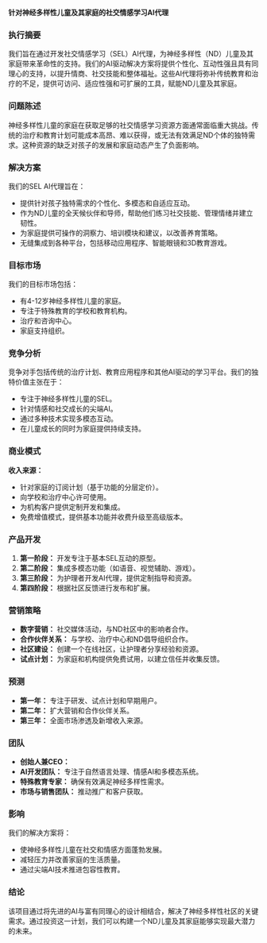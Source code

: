**针对神经多样性儿童及其家庭的社交情感学习AI代理**

### 执行摘要
我们旨在通过开发社交情感学习（SEL）AI代理，为神经多样性（ND）儿童及其家庭带来革命性的支持。我们的AI驱动解决方案将提供个性化、互动性强且具有同理心的支持，以提升情商、社交技能和整体福祉。这些AI代理将弥补传统教育和治疗的不足，提供可访问、适应性强和可扩展的工具，赋能ND儿童及其家庭。

### 问题陈述
神经多样性儿童的家庭在获取足够的社交情感学习资源方面通常面临重大挑战。传统的治疗和教育计划可能成本高昂、难以获得，或无法有效满足ND个体的独特需求。这种资源的缺乏对孩子的发展和家庭动态产生了负面影响。

### 解决方案
我们的SEL AI代理旨在：
- 提供针对孩子独特需求的个性化、多模态和自适应互动。
- 作为ND儿童的全天候伙伴和导师，帮助他们练习社交技能、管理情绪并建立韧性。
- 为家庭提供可操作的洞察力、培训模块和建议，以改善养育策略。
- 无缝集成到各种平台，包括移动应用程序、智能眼镜和3D教育游戏。

### 目标市场
我们的目标市场包括：
- 有4-12岁神经多样性儿童的家庭。
- 专注于特殊教育的学校和教育机构。
- 治疗和咨询中心。
- 家庭支持组织。

### 竞争分析
竞争对手包括传统的治疗计划、教育应用程序和其他AI驱动的学习平台。我们的独特价值主张在于：
- 专注于神经多样性儿童的SEL。
- 针对情感和社交成长的尖端AI。
- 通过多种技术实现多模态互动。
- 在儿童成长的同时为家庭提供持续支持。

### 商业模式
**收入来源：**
- 针对家庭的订阅计划（基于功能的分层定价）。
- 向学校和治疗中心许可使用。
- 为机构客户提供定制开发和集成。
- 免费增值模式，提供基本功能并收费升级至高级版本。

### 产品开发
1. **第一阶段：** 开发专注于基本SEL互动的原型。
2. **第二阶段：** 集成多模态功能（如语音、视觉辅助、游戏）。
3. **第三阶段：** 为护理者开发AI代理，提供定制指导和资源。
4. **第四阶段：** 根据社区反馈进行发布和扩展。

### 营销策略
- **数字营销：** 社交媒体活动，与ND社区中的影响者合作。
- **合作伙伴关系：** 与学校、治疗中心和ND倡导组织合作。
- **社区建设：** 创建一个在线社区，让护理者分享经验和资源。
- **试点计划：** 为家庭和机构提供免费试用，以建立信任并收集反馈。

### 预测
- **第一年：** 专注于研发、试点计划和早期用户。
- **第二年：** 扩大营销和合作伙伴关系。
- **第三年：** 全面市场渗透及新增收入来源。

### 团队
- **创始人兼CEO：** 
- **AI开发团队：** 专注于自然语言处理、情感AI和多模态系统。
- **特殊教育专家：** 确保有效满足神经多样性需求。
- **市场与销售团队：** 推动推广和客户获取。

### 影响
我们的解决方案将：
- 使神经多样性儿童在社交和情感方面蓬勃发展。
- 减轻压力并改善家庭的生活质量。
- 通过尖端AI技术推进包容性教育。

### 结论
该项目通过将先进的AI与富有同理心的设计相结合，解决了神经多样性社区的关键需求。通过投资这一计划，我们可以构建一个ND儿童及其家庭能够实现最大潜力的未来。

